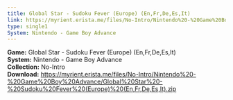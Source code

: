 ```yaml
---
title: Global Star - Sudoku Fever (Europe) (En,Fr,De,Es,It)
link: https://myrient.erista.me/files/No-Intro/Nintendo%20-%20Game%20Boy%20Advance/Global%20Star%20-%20Sudoku%20Fever%20(Europe)%20(En,Fr,De,Es,It).zip
type: single1
System: Nintendo - Game Boy Advance
---
```

<b>Game:</b> Global Star - Sudoku Fever (Europe) (En,Fr,De,Es,It)<br>
<b>System:</b> Nintendo - Game Boy Advance<br>
<b>Collection:</b> No-Intro<br>
<b>Download:</b> https://myrient.erista.me/files/No-Intro/Nintendo%20-%20Game%20Boy%20Advance/Global%20Star%20-%20Sudoku%20Fever%20(Europe)%20(En,Fr,De,Es,It).zip